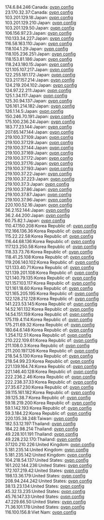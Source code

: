 174.6.84.246:Canada: [ovpn config](vpn/174_6_84_246.ovpn)  
23.170.32.37:Canada: [ovpn config](vpn/23_170_32_37.ovpn)  
103.201.129.18:Japan: [ovpn config](vpn/103_201_129_18.ovpn)  
103.201.129.210:Japan: [ovpn config](vpn/103_201_129_210.ovpn)  
103.201.129.50:Japan: [ovpn config](vpn/103_201_129_50.ovpn)  
106.156.97.23:Japan: [ovpn config](vpn/106_156_97_23.ovpn)  
110.133.34.227:Japan: [ovpn config](vpn/110_133_34_227.ovpn)  
116.58.163.110:Japan: [ovpn config](vpn/116_58_163_110.ovpn)  
118.104.1.29:Japan: [ovpn config](vpn/118_104_1_29.ovpn)  
118.105.236.251:Japan: [ovpn config](vpn/118_105_236_251.ovpn)  
118.153.81.186:Japan: [ovpn config](vpn/118_153_81_186.ovpn)  
118.243.180.15:Japan: [ovpn config](vpn/118_243_180_15.ovpn)  
121.105.107.217:Japan: [ovpn config](vpn/121_105_107_217.ovpn)  
122.255.181.172:Japan: [ovpn config](vpn/122_255_181_172.ovpn)  
123.217.157.214:Japan: [ovpn config](vpn/123_217_157_214.ovpn)  
124.219.204.102:Japan: [ovpn config](vpn/124_219_204_102.ovpn)  
124.97.22.211:Japan: [ovpn config](vpn/124_97_22_211.ovpn)  
125.1.34.117:Japan: [ovpn config](vpn/125_1_34_117.ovpn)  
125.30.94.137:Japan: [ovpn config](vpn/125_30_94_137.ovpn)  
126.161.214.182:Japan: [ovpn config](vpn/126_161_214_182.ovpn)  
126.1.14.5:Japan: [ovpn config](vpn/126_1_14_5.ovpn)  
150.246.70.191:Japan: [ovpn config](vpn/150_246_70_191.ovpn)  
175.100.236.24:Japan: [ovpn config](vpn/175_100_236_24.ovpn)  
183.77.23.144:Japan: [ovpn config](vpn/183_77_23_144.ovpn)  
207.65.147.144:Japan: [ovpn config](vpn/207_65_147_144.ovpn)  
219.100.37.109:Japan: [ovpn config](vpn/219_100_37_109.ovpn)  
219.100.37.129:Japan: [ovpn config](vpn/219_100_37_129.ovpn)  
219.100.37.144:Japan: [ovpn config](vpn/219_100_37_144.ovpn)  
219.100.37.169:Japan: [ovpn config](vpn/219_100_37_169.ovpn)  
219.100.37.172:Japan: [ovpn config](vpn/219_100_37_172.ovpn)  
219.100.37.176:Japan: [ovpn config](vpn/219_100_37_176.ovpn)  
219.100.37.193:Japan: [ovpn config](vpn/219_100_37_193.ovpn)  
219.100.37.22:Japan: [ovpn config](vpn/219_100_37_22.ovpn)  
219.100.37.223:Japan: [ovpn config](vpn/219_100_37_223.ovpn)  
219.100.37.3:Japan: [ovpn config](vpn/219_100_37_3.ovpn)  
219.100.37.86:Japan: [ovpn config](vpn/219_100_37_86.ovpn)  
219.100.37.87:Japan: [ovpn config](vpn/219_100_37_87.ovpn)  
219.100.37.96:Japan: [ovpn config](vpn/219_100_37_96.ovpn)  
220.100.52.16:Japan: [ovpn config](vpn/220_100_52_16.ovpn)  
36.2.152.144:Japan: [ovpn config](vpn/36_2_152_144.ovpn)  
36.2.44.200:Japan: [ovpn config](vpn/36_2_44_200.ovpn)  
60.75.82.1:Japan: [ovpn config](vpn/60_75_82_1.ovpn)  
110.47.150.208:Korea Republic of: [ovpn config](vpn/110_47_150_208.ovpn)  
112.166.136.36:Korea Republic of: [ovpn config](vpn/112_166_136_36.ovpn)  
115.22.22.58:Korea Republic of: [ovpn config](vpn/115_22_22_58.ovpn)  
116.44.68.136:Korea Republic of: [ovpn config](vpn/116_44_68_136.ovpn)  
117.123.250.58:Korea Republic of: [ovpn config](vpn/117_123_250_58.ovpn)  
118.33.73.76:Korea Republic of: [ovpn config](vpn/118_33_73_76.ovpn)  
118.41.25.108:Korea Republic of: [ovpn config](vpn/118_41_25_108.ovpn)  
119.206.140.102:Korea Republic of: [ovpn config](vpn/119_206_140_102.ovpn)  
121.133.40.71:Korea Republic of: [ovpn config](vpn/121_133_40_71.ovpn)  
121.139.201.108:Korea Republic of: [ovpn config](vpn/121_139_201_108.ovpn)  
121.140.79.135:Korea Republic of: [ovpn config](vpn/121_140_79_135.ovpn)  
121.157.103.117:Korea Republic of: [ovpn config](vpn/121_157_103_117.ovpn)  
121.161.18.60:Korea Republic of: [ovpn config](vpn/121_161_18_60.ovpn)  
121.165.205.195:Korea Republic of: [ovpn config](vpn/121_165_205_195.ovpn)  
122.128.212.128:Korea Republic of: [ovpn config](vpn/122_128_212_128.ovpn)  
141.223.53.145:Korea Republic of: [ovpn config](vpn/141_223_53_145.ovpn)  
14.52.161.132:Korea Republic of: [ovpn config](vpn/14_52_161_132.ovpn)  
14.54.151.159:Korea Republic of: [ovpn config](vpn/14_54_151_159.ovpn)  
175.119.4.114:Korea Republic of: [ovpn config](vpn/175_119_4_114.ovpn)  
175.211.69.32:Korea Republic of: [ovpn config](vpn/175_211_69_32.ovpn)  
180.64.6.148:Korea Republic of: [ovpn config](vpn/180_64_6_148.ovpn)  
1.254.112.51:Korea Republic of: [ovpn config](vpn/1_254_112_51.ovpn)  
210.222.109.61:Korea Republic of: [ovpn config](vpn/210_222_109_61.ovpn)  
211.108.0.3:Korea Republic of: [ovpn config](vpn/211_108_0_3.ovpn)  
211.200.197.126:Korea Republic of: [ovpn config](vpn/211_200_197_126.ovpn)  
218.54.5.130:Korea Republic of: [ovpn config](vpn/218_54_5_130.ovpn)  
218.54.99.23:Korea Republic of: [ovpn config](vpn/218_54_99_23.ovpn)  
221.139.164.74:Korea Republic of: [ovpn config](vpn/221_139_164_74.ovpn)  
221.146.40.128:Korea Republic of: [ovpn config](vpn/221_146_40_128.ovpn)  
222.236.2.46:Korea Republic of: [ovpn config](vpn/222_236_2_46.ovpn)  
222.238.37.33:Korea Republic of: [ovpn config](vpn/222_238_37_33.ovpn)  
27.35.67.230:Korea Republic of: [ovpn config](vpn/27_35_67_230.ovpn)  
39.115.161.182:Korea Republic of: [ovpn config](vpn/39_115_161_182.ovpn)  
39.125.38.7:Korea Republic of: [ovpn config](vpn/39_125_38_7.ovpn)  
59.18.219.200:Korea Republic of: [ovpn config](vpn/59_18_219_200.ovpn)  
59.1.142.193:Korea Republic of: [ovpn config](vpn/59_1_142_193.ovpn)  
59.3.184.22:Korea Republic of: [ovpn config](vpn/59_3_184_22.ovpn)  
220.135.38.248:Taiwan: [ovpn config](vpn/220_135_38_248.ovpn)  
182.53.12.197:Thailand: [ovpn config](vpn/182_53_12_197.ovpn)  
184.22.98.214:Thailand: [ovpn config](vpn/184_22_98_214.ovpn)  
49.228.101.191:Thailand: [ovpn config](vpn/49_228_101_191.ovpn)  
49.228.232.170:Thailand: [ovpn config](vpn/49_228_232_170.ovpn)  
37.120.210.226:United Kingdom: [ovpn config](vpn/37_120_210_226.ovpn)  
5.181.235.14:United Kingdom: [ovpn config](vpn/5_181_235_14.ovpn)  
5.181.235.142:United Kingdom: [ovpn config](vpn/5_181_235_142.ovpn)  
104.218.54.137:United States: [ovpn config](vpn/104_218_54_137.ovpn)  
161.202.144.236:United States: [ovpn config](vpn/161_202_144_236.ovpn)  
172.107.219.42:United States: [ovpn config](vpn/172_107_219_42.ovpn)  
198.13.36.179:United States: [ovpn config](vpn/198_13_36_179.ovpn)  
208.94.244.242:United States: [ovpn config](vpn/208_94_244_242.ovpn)  
38.13.23.134:United States: [ovpn config](vpn/38_13_23_134.ovpn)  
45.32.13.235:United States: [ovpn config](vpn/45_32_13_235.ovpn)  
45.76.147.33:United States: [ovpn config](vpn/45_76_147_33.ovpn)  
47.229.66.50:United States: [ovpn config](vpn/47_229_66_50.ovpn)  
71.36.101.178:United States: [ovpn config](vpn/71_36_101_178.ovpn)  
116.100.156.8:Viet Nam: [ovpn config](vpn/116_100_156_8.ovpn)  
